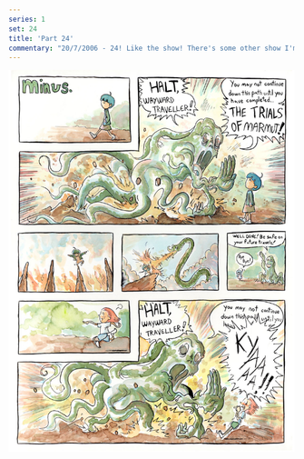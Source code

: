 ```yaml
---
series: 1
set: 24
title: 'Part 24'
commentary: "20/7/2006 - 24! Like the show! There's some other show I'm watching now where a guy keeps renting DVDs of \"25\". I thought it was funny because I am stupid. Also I think I saw Ice Cube on one of the DVD covers. It's 5 am and I almost forgot I had a site to update. I've been trying to come up with ideas that use less panels. Probably I will have to try harder. Anyways, some stuff: I have joined a webcomic collective, apparently? I will say more about that once it starts up proper I guess? Also, that silly business I mentioned a few weeks ago about no new comics until next year. I changed my mind and will definitely start putting one up next month. It'll update once a month with 20 or so pages, I'll be able to swing it.<br><br>Finally, <a href=\"https://www.barnaclepress.com/\" target=\"_blank\">Barnacle Press</a> - an excellent site full of old comic strips. maybe my favorite site on the interweb. READ ALL OF THE COMICS THERE. TWICE."
---
```


![](../../../../assets/minus/part-24/minus24.jpg)